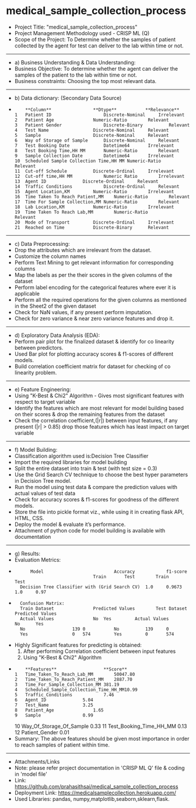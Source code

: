 # medical_sample_collection_process
* Project Title: "medical_sample_collection_process"
* Project Management Methodology used - CRISP ML (Q)
* Scope of the Project: To Determine whether the samples of patient collected by the agent for test can deliver to the lab within time or not.  
***********************************************************************************************************************************************************************
* a) Business Understanding & Data Understanding:
* Business Objective: To determine whether the agent can deliver the samples of the patient to the lab within time or not.
* Business constraints: Choosing the top most relevant data.
***********************************************************************************************************************************************************************
* b) Data dictionary: (Secondary Data Source)
*	      **Column**           		**Dtype**     		**Relevance**         
	  1   Patient ID	    			Discrete-Nominal	 Irrelevant
	  2   Patient Age				Numeric-Ratio		 Relevant 
	  3   Patient Gender	    		Discrete-Binary	         Relevant  		 
	  4   Test Name	  	    		Discrete-Nominal   	 Relevant   
	  5   Sample		 	    	Discrete-Nominal	 Relevant
	  6   Way of Storage of Sample		Discrete-Nominal	 Relevant
	  7   Test Booking Date		    	Datetime64	  	 Irrelevant
	  8   Test Booking Time,HH MM		Numeric-Ratio		 Relevant
	  9   Sample Collection Date		Datetime64	 	 Irrelevant
	  10  Scheduled Sample Collection Time,HH MM Numeric-Ratio    	 Relevant
	  11  Cut-off Schedule			Discrete-Ordinal	 Irrelevant
	  12  Cut-off time,HH MM			Numeric	Ratio	   	 Irrelevant
	  13  Agent ID				Discrete-Ordinal 	 Relevant
	  14  Traffic Conditions			Discrete-Ordinal 	 Relevant
	  15  Agent Location,KM			Numeric-Ratio	 	 Irrelevant
	  16  Time Taken To Reach Patient,MM	Numeric-Ratio	 	 Relevant
	  17  Time For Sample Collection,MM	Numeric-Ratio	 	 Relevant
	  18  Lab Location,KM			Numeric-Ratio		 Irrelevant
	  19  Time Taken To Reach Lab,MM		Numeric-Ratio	         Relevant
	  20  Mode of Transport			Discrete-Ordinal	 Irrelevant
	  21  Reached on Time			Discrete-Binary		 Relevant
***********************************************************************************************************************************************************************
* c) Data Preprocessing:
*	Drop the attributes which are irrelevant from the dataset.
*	Customize the column names
*	Perform Text Mining to get relevant information for corresponding columns
*	Map the labels as per the their scores in the given columns of the dataset
*	Perform label encoding for the categorical features where ever it is applicable
*	Perform all the required operations for the given columns as mentioned in the Sheet2 of the given dataset 
*	Check for NaN values, if any present perform imputation. 
*	Check for zero variance & near zero variance features and drop it.
***********************************************************************************************************************************************************************
* d) Exploratory Data Analysis (EDA):
*	Perform pair plot for the finalized dataset & identify for co linearity between predictors.
*	Used Bar plot for plotting accuracy scores & f1-scores of different models.
*	Build correlation coefficient matrix for dataset for checking of co linearity problem.  
***********************************************************************************************************************************************************************
* e) Feature Engineering:
*	Using "K-Best & Chi2" Algorithm - Gives most significant features with respect to target variable
*	Identify the features which are most relevant for model building based on their scores & drop the remaining features from the dataset
*	Check the correlation coefficient,(|r|) between input features, if any present (|r| > 0.85)  drop those features which has least impact on target variable
***********************************************************************************************************************************************************************
* f) Model Building: 
*	Classification algorithm used is:Decision Tree Classifier
*	Import the required libraries for model building
*	Split the entire dataset into train & test (with test size = 0.3) 
*	Use the Grid Search CV technique to choose the best hyper parameters in Decision Tree model.
*	Run the model using test data & compare the prediction values with actual values of test data
*	Check for accuracy scores & f1-scores for goodness of the different models.
*	Store the file into pickle format viz., while using it in creating flask API, HTML, CSS.
*	Deploy the model & evaluate it’s performance. 
*	Attachment of python code for model building is available with documentation
***********************************************************************************************************************************************************************
* g) Results: 
*	Evaluation Metrics:
*   		Model							Accuracy			f1-score
									Train		Test		Train		Test
		Decision Tree Classifier with (Grid Search CV)	1.0		0.9673		1.0		0.97
*		Confusion Matrix:
		Train Dataset				Predicted Values		Test Dataset		Predicted Values
		Actual Values				No	Yes			Actual Values		No		Yes
		No					139	0			No			139		0
		Yes					0	574			Yes			0		574
*	Highly Significant features for predicting is obtained: 
	1)	After performing Correlation coefficient between input features
	2)	Using "K-Best & Chi2" Algorithm
*	      **Features**           		**Score**     		         
	  1   Time_Taken_To_Reach_Lab_MM 		50047.80
	  2   Time_Taken_To_Reach_Patient_MM	2887.70
	  3   Time_For_Sample_Collection_MM	381.19
	  4   Scheduled_Sample_Collection_Time_HH_MM10.99
	  5   Traffic_Conditions			7.46
	  6   Agent_ID				5.04
	  7   Test_Name				3.25
	  8   Patient_Age				1.65
	  9   Sample				0.99
	 10   Way_Of_Storage_Of_Sample	 	0.33
	 11   Test_Booking_Time_HH_MM		0.13
	 12   Patient_Gender			0.01
* Summary: The above features should be given most importance in order to reach samples of patient within time.	 
***********************************************************************************************************************************************************************
* Attachments/Links
* Note: please refer project documentation in 'CRISP ML Q' file & coding in 'model file'
* Link: https://github.com/prahasithsai/medical_sample_collection_process
*	Deployment Link: https://medicalsamplecollection.herokuapp.com/
* Used Libraries: pandas, numpy,matplotlib,seaborn,sklearn,flask.
